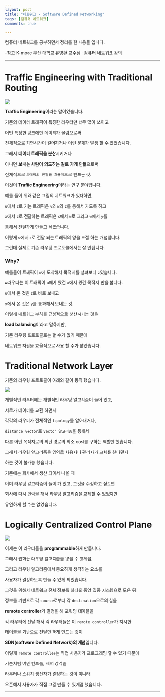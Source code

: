 ```yaml
---
layout: post
title: "네트워크 - Software Defined Networking"
tags: [컴퓨터 네트워크]
comments: true

---
```


컴퓨터 네트워크를 공부하면서 정리를 한 내용들 입니다.

-참고 K-mooc 부산 대학교 유영환 교수님 : 컴퓨터 네트워크 강의

---

# Traffic Engineering with Traditional Routing

<img src="https://raw.githubusercontent.com/junghyun100/junghyun100.github.io/master/images/2021%EB%85%84/0104/Traffic%20Engineering%20with%20Traditional%20Routing.PNG">

<strong>Traffic Engineering</strong>이라는 말이있습니다.

기존의 데이터 트래픽이 특정한 라우터만 너무 많이 쓰이고 

어떤 특정한 링크에만 데이터가 몰림으로써 

전체적으로 지연시간이 길어지거나 이런 문제가 발생 할 수 있었습니다.

그래서 <strong>데이터 트래픽을 분산</strong>시키거나 

아니면 <strong>보내는 사람이 의도하는 길로 가게 만듦</strong>으로써

전체적으로 `트래픽의 전달을 효율적`으로 만드는 것. 

이것이 <strong>Traffic Engineering</strong>이라는 연구 분야입니다.

예를 들어 위와 같은 그림의 네트워크가 있다하면,

`u`에서 `z`로 가는 트래픽은 `v`와 `w`와 `z`를 통해서 가도록 하고 

`x`에서 `z`로 전달하는 트래픽은 `x`에서 `w`로 그리고 `w`에서 `y`를 

통해서 전달하게 만들고 싶었습니다. 

이렇게 `w`에서 `z`로 전달 되는 트래픽의 양을 조절 하는 개념입니다.

그런데 실제로 기존 라우팅 프로토콜에서는 잘 안됩니다.

### Why?

예를들어 트래픽이 `w`에 도착해서 목적지를 살펴보니 `z`였습니다.

`w`라우터는 이 트래픽이 `u`에서 왔건 `x`에서 왔건 목적지 만을 봅니다.

`u`에서 온 것은 `z`로 바로 보내고 

`x`에서 온 것은 `y`를 통과해서 보내는 것.

이렇게 네트워크 부하를 균형적으로 분산시키는 것을 

<strong>load balancing</strong>이라고 말하지만,

기존 라우팅 프로토콜로는 할 수가 없기 때문에 

네트워크 자원을 효율적으로 사용 할 수가 없었습니다.

# Traditional Network Layer

기존의 라우팅 프로토콜이 아래와 같이 동작 했습니다.

<img src="https://raw.githubusercontent.com/junghyun100/junghyun100.github.io/master/images/2021%EB%85%84/0104/Traditional%20Network%20Layer.PNG">

개별적인 라우터에는 개별적인 라우팅 알고리즘이 들어 있고,

서로가 데이터를 교환 하면서 

각각의 라우터가 전체적인 `topology`를 알아내거나,

`distance vector`로 `vector 알고리즘`을 통해서 

다른 어떤 목적지로의 최단 경로의 최소 cost를 구하는 역할만 했습니다.

그래서 라우팅 알고리즘을 임의로 사용자나 관리자가 교체를 한다던지

하는 것이 불가능 했습니다.

기존에는 회사에서 생산 되어서 나올 때 

이미 라우팅 알고리즘이 들어 가 있고, 그것을 수정하고 싶으면

회사에 다시 연락을 해서 라우팅 알고리즘을 교체할 수 있었지만 

유연하게 할 수는 없었습니다.

# Logically Centralized Control Plane

<img src="https://raw.githubusercontent.com/junghyun100/junghyun100.github.io/master/images/2021%EB%85%84/0104/Logically%20Centralized%20Control%20Plane.PNG">

이제는 이 라우터들을 <strong>programmable</strong>하게 만듭니다. 

그래서 원하는 라우팅 알고리즘을 넣을 수 있게끔,

그리고 라우팅 알고리즘에서 중요하게 생각하는 요소를 

사용자가 결정하도록 만들 수 있게 되었습니다.

그것을 위해서 네트워크 전체 정보를 하나의 중앙 집중 시스템으로 모은 뒤

정보를 기반으로 각 `source`로부터 각 `destination`으로의 길을 

<strong>remote controller</strong>가 결정을 해 포워딩 테이블을 

각 라우터에 전달 해서 각 라우터들은 이 `remote controller`가 지시한

테이블을 기반으로 전달만 하게 만드는 것이 

<strong>SDN(software Defined Network)의 개념</strong>입니다.

이렇게 `remote controller`는 직접 사용자가 프로그래밍 할 수 있기 때문에

기존처럼 어떤 컨트롤, 제어 영역을 

라우터나 스위치 생산자가 결정하는 것이 아니라

오픈해서 사용자가 직접 그걸 만들 수 있게끔 했습니다.

---
